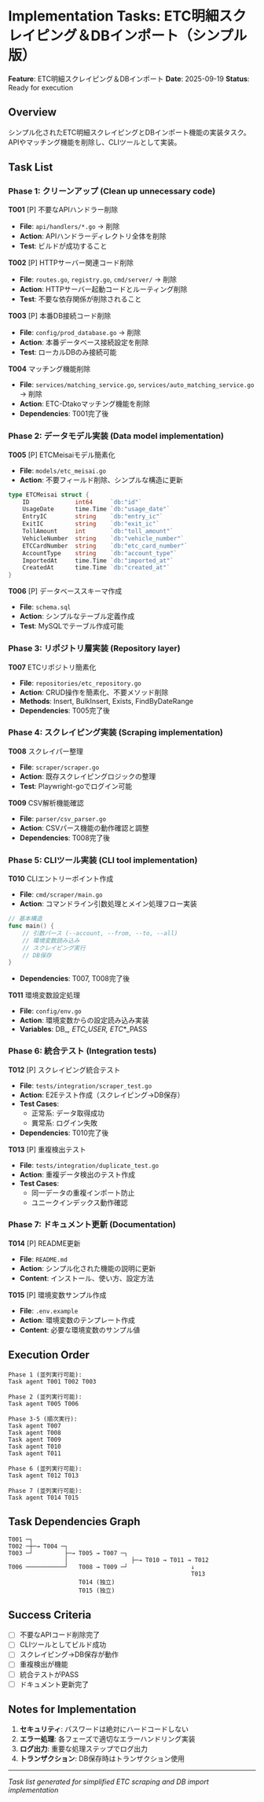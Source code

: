 # Implementation Tasks: ETC明細スクレイピング＆DBインポート（シンプル版）

**Feature**: ETC明細スクレイピング＆DBインポート
**Date**: 2025-09-19
**Status**: Ready for execution

## Overview

シンプル化されたETC明細スクレイピングとDBインポート機能の実装タスク。APIやマッチング機能を削除し、CLIツールとして実装。

## Task List

### Phase 1: クリーンアップ (Clean up unnecessary code)

**T001** [P] 不要なAPIハンドラー削除
- **File**: `api/handlers/*.go` → 削除
- **Action**: APIハンドラーディレクトリ全体を削除
- **Test**: ビルドが成功すること

**T002** [P] HTTPサーバー関連コード削除
- **File**: `routes.go`, `registry.go`, `cmd/server/` → 削除
- **Action**: HTTPサーバー起動コードとルーティング削除
- **Test**: 不要な依存関係が削除されること

**T003** [P] 本番DB接続コード削除
- **File**: `config/prod_database.go` → 削除
- **Action**: 本番データベース接続設定を削除
- **Test**: ローカルDBのみ接続可能

**T004** マッチング機能削除
- **File**: `services/matching_service.go`, `services/auto_matching_service.go` → 削除
- **Action**: ETC-Dtakoマッチング機能を削除
- **Dependencies**: T001完了後

### Phase 2: データモデル実装 (Data model implementation)

**T005** [P] ETCMeisaiモデル簡素化
- **File**: `models/etc_meisai.go`
- **Action**: 不要フィールド削除、シンプルな構造に更新
```go
type ETCMeisai struct {
    ID             int64     `db:"id"`
    UsageDate      time.Time `db:"usage_date"`
    EntryIC        string    `db:"entry_ic"`
    ExitIC         string    `db:"exit_ic"`
    TollAmount     int       `db:"toll_amount"`
    VehicleNumber  string    `db:"vehicle_number"`
    ETCCardNumber  string    `db:"etc_card_number"`
    AccountType    string    `db:"account_type"`
    ImportedAt     time.Time `db:"imported_at"`
    CreatedAt      time.Time `db:"created_at"`
}
```

**T006** [P] データベーススキーマ作成
- **File**: `schema.sql`
- **Action**: シンプルなテーブル定義作成
- **Test**: MySQLでテーブル作成可能

### Phase 3: リポジトリ層実装 (Repository layer)

**T007** ETCリポジトリ簡素化
- **File**: `repositories/etc_repository.go`
- **Action**: CRUD操作を簡素化、不要メソッド削除
- **Methods**: Insert, BulkInsert, Exists, FindByDateRange
- **Dependencies**: T005完了後

### Phase 4: スクレイピング実装 (Scraping implementation)

**T008** スクレイパー整理
- **File**: `scraper/scraper.go`
- **Action**: 既存スクレイピングロジックの整理
- **Test**: Playwright-goでログイン可能

**T009** CSV解析機能確認
- **File**: `parser/csv_parser.go`
- **Action**: CSVパース機能の動作確認と調整
- **Dependencies**: T008完了後

### Phase 5: CLIツール実装 (CLI tool implementation)

**T010** CLIエントリーポイント作成
- **File**: `cmd/scraper/main.go`
- **Action**: コマンドライン引数処理とメイン処理フロー実装
```go
// 基本構造
func main() {
    // 引数パース (--account, --from, --to, --all)
    // 環境変数読み込み
    // スクレイピング実行
    // DB保存
}
```
- **Dependencies**: T007, T008完了後

**T011** 環境変数設定処理
- **File**: `config/env.go`
- **Action**: 環境変数からの設定読み込み実装
- **Variables**: DB_*, ETC_*_USER, ETC_*_PASS

### Phase 6: 統合テスト (Integration tests)

**T012** [P] スクレイピング統合テスト
- **File**: `tests/integration/scraper_test.go`
- **Action**: E2Eテスト作成（スクレイピング→DB保存）
- **Test Cases**:
  - 正常系: データ取得成功
  - 異常系: ログイン失敗
- **Dependencies**: T010完了後

**T013** [P] 重複検出テスト
- **File**: `tests/integration/duplicate_test.go`
- **Action**: 重複データ検出のテスト作成
- **Test Cases**:
  - 同一データの重複インポート防止
  - ユニークインデックス動作確認

### Phase 7: ドキュメント更新 (Documentation)

**T014** [P] README更新
- **File**: `README.md`
- **Action**: シンプル化された機能の説明に更新
- **Content**: インストール、使い方、設定方法

**T015** [P] 環境変数サンプル作成
- **File**: `.env.example`
- **Action**: 環境変数のテンプレート作成
- **Content**: 必要な環境変数のサンプル値

## Execution Order

```
Phase 1 (並列実行可能):
Task agent T001 T002 T003

Phase 2 (並列実行可能):
Task agent T005 T006

Phase 3-5 (順次実行):
Task agent T007
Task agent T008
Task agent T009
Task agent T010
Task agent T011

Phase 6 (並列実行可能):
Task agent T012 T013

Phase 7 (並列実行可能):
Task agent T014 T015
```

## Task Dependencies Graph

```
T001 ─┐
T002 ─┼─→ T004 ─┐
T003 ─┘         ├─→ T005 → T007 ─┐
                │                  ├─→ T010 → T011 → T012
T006 ───────────┘   T008 → T009 ─┘                  ↓
                                                    T013
                    T014 (独立)
                    T015 (独立)
```

## Success Criteria

- [ ] 不要なAPIコード削除完了
- [ ] CLIツールとしてビルド成功
- [ ] スクレイピング→DB保存が動作
- [ ] 重複検出が機能
- [ ] 統合テストがPASS
- [ ] ドキュメント更新完了

## Notes for Implementation

1. **セキュリティ**: パスワードは絶対にハードコードしない
2. **エラー処理**: 各フェーズで適切なエラーハンドリング実装
3. **ログ出力**: 重要な処理ステップでログ出力
4. **トランザクション**: DB保存時はトランザクション使用

---
*Task list generated for simplified ETC scraping and DB import implementation*